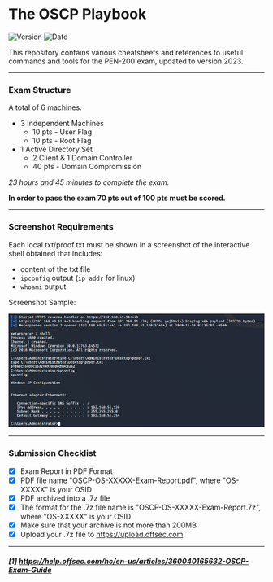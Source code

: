 # The OSCP Playbook

![Version](https://img.shields.io/badge/Version-2023-orange?style=for-the-badge&logo=gnometerminal)
![Date](https://img.shields.io/badge/crated-May%2023-informational?style=for-the-badge&logo=clockify)

This repository contains various cheatsheets and references to useful commands and tools for the PEN-200 exam, updated to version 2023. 
___

### Exam Structure

A total of 6 machines.

* 3 Independent Machines
    * 10 pts - User Flag
    * 10 pts - Root Flag
* 1 Active Directory Set
    * 2 Client & 1 Domain Controller
    * 40 pts - Domain Compromission

*23 hours and 45 minutes to complete the exam.*

**In order to pass the exam 70 pts out of 100 pts must be scored.**

___

### Screenshot Requirements

Each local.txt/proof.txt must be shown in a screenshot of the interactive shell obtained that includes:

* content of the txt file
* `ipconfig` output (`ip addr` for linux)
* `whoami` output

Screenshot Sample:

![ScreenSample](./Images/proof-screen.png)
___

### Submission Checklist

- [x] Exam Report in PDF Format
- [x] PDF file name "OSCP-OS-XXXXX-Exam-Report.pdf", where "OS-XXXXX" is your OSID
- [x] PDF archived into a .7z file
- [x] The format for the .7z file name is "OSCP-OS-XXXXX-Exam-Report.7z", where "OS-XXXXX" is your OSID
- [x] Make sure that your archive is not more than 200MB
- [x] Upload your .7z file to https://upload.offsec.com 

___

##### [1] https://help.offsec.com/hc/en-us/articles/360040165632-OSCP-Exam-Guide